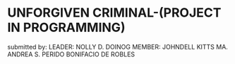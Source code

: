 # UNFORGIVEN CRIMINAL-(PROJECT IN PROGRAMMING)
   
   submitted by:
        LEADER: NOLLY D. DOINOG
        MEMBER:
                JOHNDELL KITTS
                MA. ANDREA S. PERIDO
                BONIFACIO DE ROBLES
   

